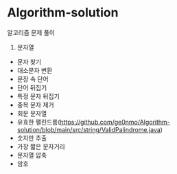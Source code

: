 # Algorithm-solution
알고리즘 문제 풀이

1. 문자열
- 문자 찾기
- 대소문자 변환
- 문장 속 단어
- 단어 뒤집기
- 특정 문자 뒤집기
- 중복 문자 제거
- 회문 문자열
- 유효한 팰린드롬(https://github.com/ge0nmo/Algorithm-solution/blob/main/src/string/ValidPalindrome.java)
- 숫자만 추출
- 가장 짧은 문자거리
- 문자열 압축
- 암호

